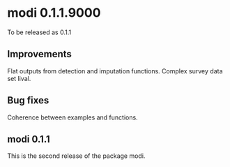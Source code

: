# modi 0.1.1.9000

To be released as 0.1.1

## Improvements

Flat outputs from detection and imputation functions.
Complex survey data set lival. 

## Bug fixes
Coherence between examples and functions. 

## modi 0.1.1
This is the second release of the package modi.
